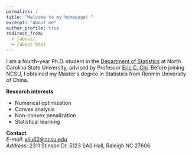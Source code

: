 ```yaml
---
permalink: /
title: "Welcome to my homepage! "
excerpt: "About me"
author_profile: true
redirect_from: 
  - /about/
  - /about.html
---
```

I am a fourth-year Ph.D. student in the [Department of Statistics](https://statistics.sciences.ncsu.edu/) at North Carolina State University, advised by Professor [Eric C. Chi](http://www.ericchi.com/). Before joining NCSU, I obtained my Master's degree in Statistics from Renmin University of China. 

**Research interests**
- Numerical optimization
- Convex analysis
- Non-convex penalization
- Statistical learning

**Contact**\
*E-mail:* xliu62@ncsu.edu\
*Address:* 2311 Stinson Dr, 5123 SAS Hall, Raleigh NC 27606




